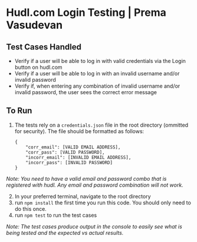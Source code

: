 # Hudl.com Login Testing | Prema Vasudevan

## Test Cases Handled
* Verify if a user will be able to log in with valid credentials via the Login button on hudl.com
* Verify if a user will be able to log in with an invalid username and/or invalid password
* Verify if, when entering any combination of invalid username and/or invalid password, the user sees the correct error message

## To Run
1) The tests rely on a `credentials.json` file in the root directory (ommitted for security). The file should be formatted as follows:
    ```
    {
        "corr_email": [VALID EMAIL ADDRESS],
        "corr_pass": [VALID PASSWORD],
        "incorr_email": [INVALID EMAIL ADDRESS],
        "incorr_pass": [INVALID PASSWORD]
    }
*Note: You need to have a valid email and password combo that is registered with hudl. Any email and password combination will not work.*
    
2) In your preferred terminal, navigate to the root directory
3) run `npm install` the first time you run this code. You should only need to do this once. 
4) run `npm test` to run the test cases

*Note: The test cases produce output in the console to easily see what is being tested and the expected vs actual results.*